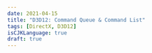 ```yaml
---
date: 2021-04-15
title: "D3D12: Command Queue & Command List"
tags: [DirectX, D3D12]
isCJKLanguage: true
draft: true
---
```


 